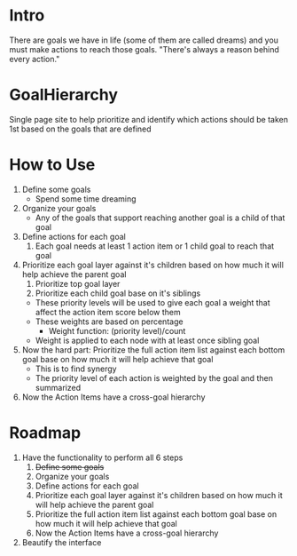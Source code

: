 # Intro
There are goals we have in life (some of them are called dreams) and you must make actions to reach those goals.  "There's always a reason behind every action."

# GoalHierarchy
Single page site to help prioritize and identify which actions should be taken 1st based on the goals that are defined

# How to Use
1. Define some goals
	- Spend some time dreaming
2. Organize your goals
	- Any of the goals that support reaching another goal is a child of that goal
3. Define actions for each goal
	1. Each goal needs at least 1 action item or 1 child goal to reach that goal
4. Prioritize each goal layer against it's children based on how much it will help achieve the parent goal
	1. Prioritize top goal layer
	2. Prioritize each child goal base on it's siblings
	- These priority levels will be used to give each goal a weight that affect the action item score below them
	- These weights are based on percentage
		- Weight function: (priority level)/count
	- Weight is applied to each node with at least once sibling goal
5. Now the hard part: Prioritize the full action item list against each bottom goal base on how much it will help achieve that goal
	- This is to find synergy
	- The priority level of each action is weighted by the goal and then summarized
6. Now the Action Items have a cross-goal hierarchy

# Roadmap
1. Have the functionality to perform all 6 steps
    1. ~~Define some goals~~
    2. Organize your goals
    3. Define actions for each goal
    4. Prioritize each goal layer against it's children based on how much it will help achieve the parent goal
    5. Prioritize the full action item list against each bottom goal base on how much it will help achieve that goal
    6. Now the Action Items have a cross-goal hierarchy
2. Beautify the interface
